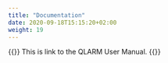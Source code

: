 ```yaml
---
title: "Documentation"
date: 2020-09-18T15:15:20+02:00
weight: 19
---
```

{{<lead>}}
This is link to the QLARM User Manual.
{{</lead>}}